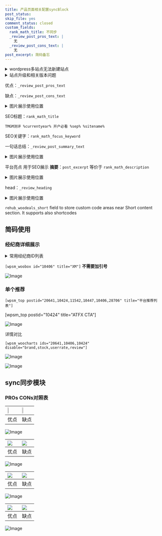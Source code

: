 ```yaml
---
title: 产品页面相关配置syncBlock
post_status: 
skip_file: yes
comment_status: closed
custom_fields:
  rank_math_title: 不同步
  _review_post_pros_text: |
    无
  _review_post_cons_text: |
    无
post_excerpt: 简码备忘
---
```

<details><summary>wordpress多站点无法新建站点</summary>

<li>和报错需要清理cookies一样的原因</li>
<li>wp-config.php里面<code>define( 'SUBDOMAIN_INSTALL', false );//子域名安装</code></li>
<li>新建子站点是用<code>define( 'SUBDOMAIN_INSTALL', true);//子域名安装</code> 完成以后，改成<code>false</code></li>
</details>

<details><summary>站点升级和相关版本问题</summary>

<p>wordpress：5.9.9
woocommerce：7.5.1
出现问题的地方：主题选项里面>><strong>Product layout >>compact style</strong></p>
<p>如何出现没有用过的字段 导致无法保存。先导出配置 然后进行修改，后面再次恢复即可。</p>
<p>出现部分字段无法显示时，需要返回默认布局后，对产品进行保存就好了。</p>
<p></p>
</details>

优点：`_review_post_pros_text`

缺点：`_review_post_cons_text`

<details><summary>图片展示使用位置</summary>

<img src="https://prod-files-secure.s3.us-west-2.amazonaws.com/39ed1227-6d7d-4570-be36-9ccd4a2c4241/f51d3d83-55d4-4bdf-9604-f37ec77ab556/Untitled.png?X-Amz-Algorithm=AWS4-HMAC-SHA256&X-Amz-Content-Sha256=UNSIGNED-PAYLOAD&X-Amz-Credential=ASIAZI2LB466V3AXCQFR%2F20250902%2Fus-west-2%2Fs3%2Faws4_request&X-Amz-Date=20250902T045520Z&X-Amz-Expires=3600&X-Amz-Security-Token=IQoJb3JpZ2luX2VjELz%2F%2F%2F%2F%2F%2F%2F%2F%2F%2FwEaCXVzLXdlc3QtMiJFMEMCIBmJqQ378wdYsqOyrpNvOmXfVvgdK0KoE3SScOI8f3vdAh8QPhfyepxBNhUZyZRZgDhZ04uS3cyQ%2B9RedaSPm2OoKv8DCCUQABoMNjM3NDIzMTgzODA1Igxnja8v3oezCCOZ%2Bpkq3APQ%2B5gr2U0Zw0S3sHO1UYgMDkt%2BmXe07RF3LiCLUTMYBkey8VpKKZT6TK2NGCEazP%2FDeSlaOJEqHBSma1rfj0v94OWDKhAJiwB8hGxLYKGuX3AR0D7j9NVFe2aK%2BAo8UV2k%2FoYbh30XS9XH3vjgR6juRl9Uh5flSHe4ZNhLO%2BGAZXGvKG7syTv0GiKH9aUuguOlKNaWKapuogh%2FZzLXGj3WvzXho%2B%2FPLjVrsv6vaIHTrcKSKhVrfSx7gmaNOSj2fjYeG9b%2FHKJqRGp%2FmqZaz6OpKXCsbaE35m4Ob9qDenBbObDqvkW3sgl8ilLBiI1Jsd5iEo7JyE%2FpKB%2BzVv%2F2il6Oby9O5FL%2BlAxi5580kqpikvR%2Fbu1OVZ1S8wMkFhhCP68bechdze%2BmTBATEKLeWCgjCVVGZiPPgzxBwGNrIad35%2FAhFW7T8to0h6ej79hgOJ3H4Cxsu0Y5fIiNj%2BGFQnkR%2Fc4AXUS3qTGfseOk3GCkzD26TjegDXhsD1FrXYhKcx7KrZ2r%2FpUY%2FWlsgKKtVm7rL8es7tPywx2VreAuOhLzNY34PnN0za%2FjiyWa4qZmC1FSBAO20q8WQc3GUEgfdsOpekoHbronSNB4%2BcZ6CkzS%2Fz4Lyme96AodwR3gnzCF39nFBjqnAbyZGv52xikaBLTXwRdrVJKcExi%2FapNP%2FjC8rgdjUZ944uJ%2Fwb8%2FTXlyxto0PfXCL9BxSgCLJJxKm7y%2FXWwbVhqO1F2PamovVVmm1wh5fQ7RNaYYAGHlo8grPIyWqg%2BxjHh0D89CjQMGPAy%2BmRNFlXYqlUqUx4DZdyRZ6KaxHW2nYDGCTAZMPVbpsfVmE%2B%2FT64ioIETn9al9xmii1TI9baOoafbyK6Ft&X-Amz-Signature=fbb73e49aa61a27c85016a5b57f755c650806b65bad8f65a5403a994ff2fd300&X-Amz-SignedHeaders=host&x-amz-checksum-mode=ENABLED&x-id=GetObject" alt="Image">
</details>

SEO标题：`rank_math_title`

`TMGM测评 %currentyear% 开户必看 %sep% %sitename%`

SEO关键字：`rank_math_focus_keyword`

一句话总结：`_review_post_summary_text`

<details><summary>图片展示使用位置</summary>

<img src="https://prod-files-secure.s3.us-west-2.amazonaws.com/39ed1227-6d7d-4570-be36-9ccd4a2c4241/4b96a922-296c-4f4e-8630-d1c870cbce01/Untitled.png?X-Amz-Algorithm=AWS4-HMAC-SHA256&X-Amz-Content-Sha256=UNSIGNED-PAYLOAD&X-Amz-Credential=ASIAZI2LB4664Z2KK2RD%2F20250902%2Fus-west-2%2Fs3%2Faws4_request&X-Amz-Date=20250902T045520Z&X-Amz-Expires=3600&X-Amz-Security-Token=IQoJb3JpZ2luX2VjELz%2F%2F%2F%2F%2F%2F%2F%2F%2F%2FwEaCXVzLXdlc3QtMiJHMEUCIHLGIwpfjF9vY%2B%2FCyOUISk6nszYXLqd4R5Hoiacug3KfAiEAmctatA2Hyxb4qosQAkGPQmFOm0x08CeCQ6iSJPizjmIq%2FwMIJRAAGgw2Mzc0MjMxODM4MDUiDDCtsQQ6pSnZQCqGlCrcA7BR%2BKyAjmEMIeiHr6oCP36%2B3VI81y%2BsgILcuuoss3kFlXt9cUr2gdfBmwhny0bFzsv08Ug%2BvRCB1Y6ZVGv0A0ymKC%2BWFHNspfktD9RwAxpin9PrwiW%2FCoQuwFaTmklmOgJRHXl69q0zA1aqqWy7SZpFZy7oIWzgrnaejleTAp5J8G1QBQqQhz5dDIpLIbqcz5y7LMAcgXS0T28SWkwubgshVBZ98Y5FYb4EpYaxYhfzxqOvmCfJMyf%2FmLKIl9wVbtiC77gjtn3HFlePMmZO%2BWK8n29D20VpdRhAXlD0CqoNQLofEBFMmqAQ3pzamxDh38kXEtA40%2Fm0JIyYabJPB%2BtMuPxXPB%2FmrYWk%2B8WF3VD0ZP9Z9KXH7rckGBpL5l59iLdHSxSgZTnSCQoSwsVTsZcJpXspgcIalE5o2bTlQUyB8zsSXnv5MZFiP%2FJnNgQ0l%2FQVk%2BMQ%2F27Ke9e9mScgVFV8JvNPdxNmi2%2BMS2X9C%2BtcwoQvHH6CvtFU9CcSRtO%2FsLfeIfJG%2BAnkMxXZyUUrR3IM1T4t8c1ME13OPqhjvRDs%2B4hXGitF7iEscT%2BWPiD2IR42r24nP%2BHySIp3%2BSHXIk4lcStNrMhFokQX%2BG%2BqXNCNDFYZvlzkaUl%2FL9ZRMJ7f2cUGOqUBEnR2n5X6Jih%2FFDnFe8p3owC2bY2UYH1Een7ey9G284rSonQa0MV6BCwg9REuTcShW%2FxNmqtazvxXWyFiQ0ue1rHA%2F3T7zq2NdSJ2GcKd0vr2ktMur2N0mYi3t01r2JKcqWtWLId5u2KbWyMuR5B%2F5MSCWJlknW3uwXN7skUNyYx5OeKNA16KK5YblVAS3A7TOTznxrHsJnFHnv7RlEfpjr9UHhzX&X-Amz-Signature=31c22951ad3b5cb4509d55a08bf63987a95c9e8db43a20a2a8ff9f219d7b0aac&X-Amz-SignedHeaders=host&x-amz-checksum-mode=ENABLED&x-id=GetObject" alt="Image">
</details>

平台亮点 用于SEO展示 **摘要**：`post_excerpt`  等价于 `rank_math_description`

<details><summary>图片展示使用位置</summary>

<img src="https://prod-files-secure.s3.us-west-2.amazonaws.com/39ed1227-6d7d-4570-be36-9ccd4a2c4241/1ee11f63-b60a-4dfe-a7a7-d58ff23b5d88/Untitled.png?X-Amz-Algorithm=AWS4-HMAC-SHA256&X-Amz-Content-Sha256=UNSIGNED-PAYLOAD&X-Amz-Credential=ASIAZI2LB466S5ZKMMQS%2F20250902%2Fus-west-2%2Fs3%2Faws4_request&X-Amz-Date=20250902T045520Z&X-Amz-Expires=3600&X-Amz-Security-Token=IQoJb3JpZ2luX2VjELz%2F%2F%2F%2F%2F%2F%2F%2F%2F%2FwEaCXVzLXdlc3QtMiJHMEUCIQDWzMqN0wXEtsXkhNB9P4E8xOwHU4vnZPv61Dn8GozgcQIgb6qin8p0RqkPXQMsqXC%2F6ytHwjYlE6ZxtGNKMwF0h5Mq%2FwMIJRAAGgw2Mzc0MjMxODM4MDUiDLIqy%2FhNOoqhmoqZ3SrcA%2BE5eJ2PgaQYoGkF8ZqD4JQXaUIcNxLfxcDes6IeFGTxtk%2F2LV8yvcySQYvJKbb2TNHcJBYJlkYxZRXauZytzjYbP9tsHKLyNj1dd767njaWUZhTlOMtUzISXNsgwkIxWLXJNcsufymSGbu94bBd%2BpUhd0zZ3tAzCPA57DTQEGvoMesRQmsUlFAGiznfB2L4M%2BpN1YS1xfJiHx2ytcKX2VBEf%2Bkdo%2Bp4a4PtLUW4ADbFkUjTm2CYqh8j23vN7PbcnC2wyletCNzpk9SV1g7AIcqy7mdPVS1meoh2JW2iU%2BsTGgo%2FOsnIquuZSdOe0XG%2BCKYyLIn%2BE0SfOaqaG7nklEyTGn%2BkLCo1awkHHDV5ZQA7bjXfV453%2FMcpSN7XpBEF4PlK5yO2NoeBhQqTctyp5%2F98JfQSYDuSE%2Bpy5IsmGqN0IQfCNKAhlQNFEIa05VHt%2BfNw1z2Mft1wS1WhRDJg%2F7liVWbRBoWVuM%2FDKwixxglzek53FlHxX23fhJyjHTLk5maLAOWCq1S5rTTPc%2F3AotuuagkbkLrqI4aU83%2FCUzdFB%2FNBBLXmROvZB4MFmfYged8%2BxF7tw%2BXNyKTVpsr8hvYWq17V83OOF4ZSiDprZo8wqoXTrrcgozYM2FdCMNbe2cUGOqUBkk%2Bu8CYBk9aoCwlrX6E48%2B5QxyjHuY4x6YnULe0%2FReK%2FsFZfv3WjlPxXmu9i9pnYsCdQVStig7qLviP3NBQTjBFluqs52cqkQ%2F1TN14FsFXxHWUiT0ZBxiFn2%2FEksuE2hvJTn28eMTroqBZQWUOmaQ%2Bc7zw5pmVaVGd6XRKB56ncNWsKb7lMwXarbmuXT2rN1uZ9pHelusmeTzR4IgrlQGhMBBks&X-Amz-Signature=2aff48a281d4f5358ac2703ab537092e0f2aabc2d418d84fd297ae5fe39709a5&X-Amz-SignedHeaders=host&x-amz-checksum-mode=ENABLED&x-id=GetObject" alt="Image">
<img src="https://prod-files-secure.s3.us-west-2.amazonaws.com/39ed1227-6d7d-4570-be36-9ccd4a2c4241/ad4118b5-78d8-4fbe-801e-3b29b5d99c01/Untitled.png?X-Amz-Algorithm=AWS4-HMAC-SHA256&X-Amz-Content-Sha256=UNSIGNED-PAYLOAD&X-Amz-Credential=ASIAZI2LB466S5ZKMMQS%2F20250902%2Fus-west-2%2Fs3%2Faws4_request&X-Amz-Date=20250902T045520Z&X-Amz-Expires=3600&X-Amz-Security-Token=IQoJb3JpZ2luX2VjELz%2F%2F%2F%2F%2F%2F%2F%2F%2F%2FwEaCXVzLXdlc3QtMiJHMEUCIQDWzMqN0wXEtsXkhNB9P4E8xOwHU4vnZPv61Dn8GozgcQIgb6qin8p0RqkPXQMsqXC%2F6ytHwjYlE6ZxtGNKMwF0h5Mq%2FwMIJRAAGgw2Mzc0MjMxODM4MDUiDLIqy%2FhNOoqhmoqZ3SrcA%2BE5eJ2PgaQYoGkF8ZqD4JQXaUIcNxLfxcDes6IeFGTxtk%2F2LV8yvcySQYvJKbb2TNHcJBYJlkYxZRXauZytzjYbP9tsHKLyNj1dd767njaWUZhTlOMtUzISXNsgwkIxWLXJNcsufymSGbu94bBd%2BpUhd0zZ3tAzCPA57DTQEGvoMesRQmsUlFAGiznfB2L4M%2BpN1YS1xfJiHx2ytcKX2VBEf%2Bkdo%2Bp4a4PtLUW4ADbFkUjTm2CYqh8j23vN7PbcnC2wyletCNzpk9SV1g7AIcqy7mdPVS1meoh2JW2iU%2BsTGgo%2FOsnIquuZSdOe0XG%2BCKYyLIn%2BE0SfOaqaG7nklEyTGn%2BkLCo1awkHHDV5ZQA7bjXfV453%2FMcpSN7XpBEF4PlK5yO2NoeBhQqTctyp5%2F98JfQSYDuSE%2Bpy5IsmGqN0IQfCNKAhlQNFEIa05VHt%2BfNw1z2Mft1wS1WhRDJg%2F7liVWbRBoWVuM%2FDKwixxglzek53FlHxX23fhJyjHTLk5maLAOWCq1S5rTTPc%2F3AotuuagkbkLrqI4aU83%2FCUzdFB%2FNBBLXmROvZB4MFmfYged8%2BxF7tw%2BXNyKTVpsr8hvYWq17V83OOF4ZSiDprZo8wqoXTrrcgozYM2FdCMNbe2cUGOqUBkk%2Bu8CYBk9aoCwlrX6E48%2B5QxyjHuY4x6YnULe0%2FReK%2FsFZfv3WjlPxXmu9i9pnYsCdQVStig7qLviP3NBQTjBFluqs52cqkQ%2F1TN14FsFXxHWUiT0ZBxiFn2%2FEksuE2hvJTn28eMTroqBZQWUOmaQ%2Bc7zw5pmVaVGd6XRKB56ncNWsKb7lMwXarbmuXT2rN1uZ9pHelusmeTzR4IgrlQGhMBBks&X-Amz-Signature=c401cad66415d35fca220b1d3b2185cec7b01231e2b341a5f6cedd4478e38204&X-Amz-SignedHeaders=host&x-amz-checksum-mode=ENABLED&x-id=GetObject" alt="Image">
<img src="https://prod-files-secure.s3.us-west-2.amazonaws.com/39ed1227-6d7d-4570-be36-9ccd4a2c4241/a38cf7c9-a79c-4b64-9e94-13589fe0758b/Untitled.png?X-Amz-Algorithm=AWS4-HMAC-SHA256&X-Amz-Content-Sha256=UNSIGNED-PAYLOAD&X-Amz-Credential=ASIAZI2LB466S5ZKMMQS%2F20250902%2Fus-west-2%2Fs3%2Faws4_request&X-Amz-Date=20250902T045520Z&X-Amz-Expires=3600&X-Amz-Security-Token=IQoJb3JpZ2luX2VjELz%2F%2F%2F%2F%2F%2F%2F%2F%2F%2FwEaCXVzLXdlc3QtMiJHMEUCIQDWzMqN0wXEtsXkhNB9P4E8xOwHU4vnZPv61Dn8GozgcQIgb6qin8p0RqkPXQMsqXC%2F6ytHwjYlE6ZxtGNKMwF0h5Mq%2FwMIJRAAGgw2Mzc0MjMxODM4MDUiDLIqy%2FhNOoqhmoqZ3SrcA%2BE5eJ2PgaQYoGkF8ZqD4JQXaUIcNxLfxcDes6IeFGTxtk%2F2LV8yvcySQYvJKbb2TNHcJBYJlkYxZRXauZytzjYbP9tsHKLyNj1dd767njaWUZhTlOMtUzISXNsgwkIxWLXJNcsufymSGbu94bBd%2BpUhd0zZ3tAzCPA57DTQEGvoMesRQmsUlFAGiznfB2L4M%2BpN1YS1xfJiHx2ytcKX2VBEf%2Bkdo%2Bp4a4PtLUW4ADbFkUjTm2CYqh8j23vN7PbcnC2wyletCNzpk9SV1g7AIcqy7mdPVS1meoh2JW2iU%2BsTGgo%2FOsnIquuZSdOe0XG%2BCKYyLIn%2BE0SfOaqaG7nklEyTGn%2BkLCo1awkHHDV5ZQA7bjXfV453%2FMcpSN7XpBEF4PlK5yO2NoeBhQqTctyp5%2F98JfQSYDuSE%2Bpy5IsmGqN0IQfCNKAhlQNFEIa05VHt%2BfNw1z2Mft1wS1WhRDJg%2F7liVWbRBoWVuM%2FDKwixxglzek53FlHxX23fhJyjHTLk5maLAOWCq1S5rTTPc%2F3AotuuagkbkLrqI4aU83%2FCUzdFB%2FNBBLXmROvZB4MFmfYged8%2BxF7tw%2BXNyKTVpsr8hvYWq17V83OOF4ZSiDprZo8wqoXTrrcgozYM2FdCMNbe2cUGOqUBkk%2Bu8CYBk9aoCwlrX6E48%2B5QxyjHuY4x6YnULe0%2FReK%2FsFZfv3WjlPxXmu9i9pnYsCdQVStig7qLviP3NBQTjBFluqs52cqkQ%2F1TN14FsFXxHWUiT0ZBxiFn2%2FEksuE2hvJTn28eMTroqBZQWUOmaQ%2Bc7zw5pmVaVGd6XRKB56ncNWsKb7lMwXarbmuXT2rN1uZ9pHelusmeTzR4IgrlQGhMBBks&X-Amz-Signature=e81c5985e294cbdc13f15ee57c0319b3eed6819790dff1d6aa26a4db405abf01&X-Amz-SignedHeaders=host&x-amz-checksum-mode=ENABLED&x-id=GetObject" alt="Image">
<img src="https://prod-files-secure.s3.us-west-2.amazonaws.com/39ed1227-6d7d-4570-be36-9ccd4a2c4241/7da6fc1e-d2ac-42ae-8c75-cb5749aa18f6/Untitled.png?X-Amz-Algorithm=AWS4-HMAC-SHA256&X-Amz-Content-Sha256=UNSIGNED-PAYLOAD&X-Amz-Credential=ASIAZI2LB466S5ZKMMQS%2F20250902%2Fus-west-2%2Fs3%2Faws4_request&X-Amz-Date=20250902T045520Z&X-Amz-Expires=3600&X-Amz-Security-Token=IQoJb3JpZ2luX2VjELz%2F%2F%2F%2F%2F%2F%2F%2F%2F%2FwEaCXVzLXdlc3QtMiJHMEUCIQDWzMqN0wXEtsXkhNB9P4E8xOwHU4vnZPv61Dn8GozgcQIgb6qin8p0RqkPXQMsqXC%2F6ytHwjYlE6ZxtGNKMwF0h5Mq%2FwMIJRAAGgw2Mzc0MjMxODM4MDUiDLIqy%2FhNOoqhmoqZ3SrcA%2BE5eJ2PgaQYoGkF8ZqD4JQXaUIcNxLfxcDes6IeFGTxtk%2F2LV8yvcySQYvJKbb2TNHcJBYJlkYxZRXauZytzjYbP9tsHKLyNj1dd767njaWUZhTlOMtUzISXNsgwkIxWLXJNcsufymSGbu94bBd%2BpUhd0zZ3tAzCPA57DTQEGvoMesRQmsUlFAGiznfB2L4M%2BpN1YS1xfJiHx2ytcKX2VBEf%2Bkdo%2Bp4a4PtLUW4ADbFkUjTm2CYqh8j23vN7PbcnC2wyletCNzpk9SV1g7AIcqy7mdPVS1meoh2JW2iU%2BsTGgo%2FOsnIquuZSdOe0XG%2BCKYyLIn%2BE0SfOaqaG7nklEyTGn%2BkLCo1awkHHDV5ZQA7bjXfV453%2FMcpSN7XpBEF4PlK5yO2NoeBhQqTctyp5%2F98JfQSYDuSE%2Bpy5IsmGqN0IQfCNKAhlQNFEIa05VHt%2BfNw1z2Mft1wS1WhRDJg%2F7liVWbRBoWVuM%2FDKwixxglzek53FlHxX23fhJyjHTLk5maLAOWCq1S5rTTPc%2F3AotuuagkbkLrqI4aU83%2FCUzdFB%2FNBBLXmROvZB4MFmfYged8%2BxF7tw%2BXNyKTVpsr8hvYWq17V83OOF4ZSiDprZo8wqoXTrrcgozYM2FdCMNbe2cUGOqUBkk%2Bu8CYBk9aoCwlrX6E48%2B5QxyjHuY4x6YnULe0%2FReK%2FsFZfv3WjlPxXmu9i9pnYsCdQVStig7qLviP3NBQTjBFluqs52cqkQ%2F1TN14FsFXxHWUiT0ZBxiFn2%2FEksuE2hvJTn28eMTroqBZQWUOmaQ%2Bc7zw5pmVaVGd6XRKB56ncNWsKb7lMwXarbmuXT2rN1uZ9pHelusmeTzR4IgrlQGhMBBks&X-Amz-Signature=02fc619e7b88281ab094204e1d69bb7328a5bfef1a961a962dadb44bdcbbf418&X-Amz-SignedHeaders=host&x-amz-checksum-mode=ENABLED&x-id=GetObject" alt="Image">
<img src="https://prod-files-secure.s3.us-west-2.amazonaws.com/39ed1227-6d7d-4570-be36-9ccd4a2c4241/7e97f40a-eaee-47f5-b2f9-475f96808fa7/Untitled.png?X-Amz-Algorithm=AWS4-HMAC-SHA256&X-Amz-Content-Sha256=UNSIGNED-PAYLOAD&X-Amz-Credential=ASIAZI2LB466S5ZKMMQS%2F20250902%2Fus-west-2%2Fs3%2Faws4_request&X-Amz-Date=20250902T045520Z&X-Amz-Expires=3600&X-Amz-Security-Token=IQoJb3JpZ2luX2VjELz%2F%2F%2F%2F%2F%2F%2F%2F%2F%2FwEaCXVzLXdlc3QtMiJHMEUCIQDWzMqN0wXEtsXkhNB9P4E8xOwHU4vnZPv61Dn8GozgcQIgb6qin8p0RqkPXQMsqXC%2F6ytHwjYlE6ZxtGNKMwF0h5Mq%2FwMIJRAAGgw2Mzc0MjMxODM4MDUiDLIqy%2FhNOoqhmoqZ3SrcA%2BE5eJ2PgaQYoGkF8ZqD4JQXaUIcNxLfxcDes6IeFGTxtk%2F2LV8yvcySQYvJKbb2TNHcJBYJlkYxZRXauZytzjYbP9tsHKLyNj1dd767njaWUZhTlOMtUzISXNsgwkIxWLXJNcsufymSGbu94bBd%2BpUhd0zZ3tAzCPA57DTQEGvoMesRQmsUlFAGiznfB2L4M%2BpN1YS1xfJiHx2ytcKX2VBEf%2Bkdo%2Bp4a4PtLUW4ADbFkUjTm2CYqh8j23vN7PbcnC2wyletCNzpk9SV1g7AIcqy7mdPVS1meoh2JW2iU%2BsTGgo%2FOsnIquuZSdOe0XG%2BCKYyLIn%2BE0SfOaqaG7nklEyTGn%2BkLCo1awkHHDV5ZQA7bjXfV453%2FMcpSN7XpBEF4PlK5yO2NoeBhQqTctyp5%2F98JfQSYDuSE%2Bpy5IsmGqN0IQfCNKAhlQNFEIa05VHt%2BfNw1z2Mft1wS1WhRDJg%2F7liVWbRBoWVuM%2FDKwixxglzek53FlHxX23fhJyjHTLk5maLAOWCq1S5rTTPc%2F3AotuuagkbkLrqI4aU83%2FCUzdFB%2FNBBLXmROvZB4MFmfYged8%2BxF7tw%2BXNyKTVpsr8hvYWq17V83OOF4ZSiDprZo8wqoXTrrcgozYM2FdCMNbe2cUGOqUBkk%2Bu8CYBk9aoCwlrX6E48%2B5QxyjHuY4x6YnULe0%2FReK%2FsFZfv3WjlPxXmu9i9pnYsCdQVStig7qLviP3NBQTjBFluqs52cqkQ%2F1TN14FsFXxHWUiT0ZBxiFn2%2FEksuE2hvJTn28eMTroqBZQWUOmaQ%2Bc7zw5pmVaVGd6XRKB56ncNWsKb7lMwXarbmuXT2rN1uZ9pHelusmeTzR4IgrlQGhMBBks&X-Amz-Signature=34d7d6ec0a1640269a90376474261bd89a34d62ef225a919aeba9825d27a179c&X-Amz-SignedHeaders=host&x-amz-checksum-mode=ENABLED&x-id=GetObject" alt="Image">
</details>

head：`_review_heading`

<details><summary>图片展示使用位置</summary>

<img src="https://prod-files-secure.s3.us-west-2.amazonaws.com/39ed1227-6d7d-4570-be36-9ccd4a2c4241/3a4650ad-9887-415c-889a-edd51fa54f27/Untitled.png?X-Amz-Algorithm=AWS4-HMAC-SHA256&X-Amz-Content-Sha256=UNSIGNED-PAYLOAD&X-Amz-Credential=ASIAZI2LB466RRYXGKWK%2F20250902%2Fus-west-2%2Fs3%2Faws4_request&X-Amz-Date=20250902T045521Z&X-Amz-Expires=3600&X-Amz-Security-Token=IQoJb3JpZ2luX2VjELz%2F%2F%2F%2F%2F%2F%2F%2F%2F%2FwEaCXVzLXdlc3QtMiJIMEYCIQDPeFf7%2FYm%2Bx6myq2R2h7JLu1V5C3nAMx7VDGRiKDDHEAIhANXmFMe9vZxewXn3VNcrTsfvG12z0w4tPWttl408vanRKv8DCCUQABoMNjM3NDIzMTgzODA1IgzkVkpyh4Bcwsxn3ysq3AOesAkzDwykVO%2FqDBNGFaQkcLUzUtENg1a1Oj0QbIKR4foBP190zRMFALwg49BC%2B0ZJnodVB0wssi4wvcZKRJoB9cTa0iOqbTKHgynFlnDJXH6sClnO2OC2530tYrPUdQVdiaiZ5YTgIjToH8pJ4%2FSyAdnWEGEcQfp0C2MagPhyBQSIfTq9Bv4DqBV6UlhMyXgsXtORrAENMyf86vWk%2FC6BWNlY%2Bq1brqFmVStGW0Mjs112%2BsEzpFAP87R2TLt6ej2jQYshn9tpUAPjMEZ0NUpBlchZmgKhMb8giJIVtdo0U2y9RIdlidT8Ay838NqjngZI%2BpNWjXcRuDrip6qt7GuPNSzXL6%2FOnolJr9D8YzkneUcg6gO%2B3W7%2BuON0wpyj6EkIJ2lrW8FUAqpdOx9WDYrgo1%2BEvQ60yp6ZqFbH7DdXH7DMuQcpzDy3ugCT3aNRZOcjLfhTeOHeUo%2FpFj8vQwYiuk8RkDmnmB8GAE03j6dl7YQN%2BzLRvJUeLSfdhY2qDuizn6343xRDyzs4HCCf%2Fyhk33oMJIcKlAuPP8Eoc1%2FCHg7Vr%2BpyMORoMMekosXk2y2B0uMiZrjIEsK5SPUV41ioH3bOfr0FNPOFy0KQlS5gng90b7aJ%2BV4deH8BkDCo39nFBjqkAXvYu9Z5A%2BSSv3sNyVvqw2ypmMz%2FTzxSqnk5YFK87jIimQJkJfoXZpjF6j5V8w0q96iDPbzin4X1r583xsDkhiQuF3rYO2oEAhD2EsTF8GIj1RQtZyYti0PHqGqCba4YbMKcfSVdaZNoKx%2F4NwYX8VZsCbJOQLaLNNUp%2FRLbe3cDsq8ng4lLVtURnLkZSyZTD%2BVwpFN8hL0biD2Ibhqyy7ecaHeW&X-Amz-Signature=ebc53e054299eddfb7acd6686757affeaceb6de91f82bfd2fe4b9d1d91ced464&X-Amz-SignedHeaders=host&x-amz-checksum-mode=ENABLED&x-id=GetObject" alt="Image">
</details>

`rehub_woodeals_short`	field to store custom code areas near Short content section. It supports also shortcodes



## 简码使用

### 经纪商详细展示

<details><summary>常用经纪商ID列表</summary>

<pre><code class="php">嘉盛 ===> 20641  [wpsm_woobox id="20641" title="嘉盛"]
易信easymarkets ===> 11542  [wpsm_woobox id="11542" title="易信easymarkets"]
ATFX外汇 ===> 10424  [wpsm_woobox id="10424" title="ATFX"]
XM ===> 10406  [wpsm_woobox id="10406" title="XM"]
TMGM ===> 29622  [wpsm_woobox id="29622" title="TMGM"]
HYCM ===> 10447  [wpsm_woobox id="10447" title="HYCM"]
fpmarkets澳福外汇 ===> 20639  [wpsm_woobox id="20639" title="fpmarkets澳福外汇"]</code></pre>
</details>

`[wpsm_woobox id="10406" title="XM"]` **不需要加引号**

![Image](https://prod-files-secure.s3.us-west-2.amazonaws.com/39ed1227-6d7d-4570-be36-9ccd4a2c4241/4f898f9d-0fa7-4e43-acd3-ac6bc7be575a/Untitled.png?X-Amz-Algorithm=AWS4-HMAC-SHA256&X-Amz-Content-Sha256=UNSIGNED-PAYLOAD&X-Amz-Credential=ASIAZI2LB4665E7QAN7B%2F20250902%2Fus-west-2%2Fs3%2Faws4_request&X-Amz-Date=20250902T045519Z&X-Amz-Expires=3600&X-Amz-Security-Token=IQoJb3JpZ2luX2VjELz%2F%2F%2F%2F%2F%2F%2F%2F%2F%2FwEaCXVzLXdlc3QtMiJGMEQCIF2WXEJQESwk8YOtBTQp5voiyE8PXOzEOY%2FpScdyX9c3AiAifijBkc6SjgE6gZD8Ev1CBrGgO0%2BPsB0zFy4S4Waq5Cr%2FAwglEAAaDDYzNzQyMzE4MzgwNSIMnNavpx00yd4zaU2EKtwDT2cpAJPEcAl%2BULmWyxq6T1l0StyF53p66AvcMMmUkKZTqonSYQ3oUqxOsODAcmzaH%2FMStfR2yrF0OTlHIPJNKvDoHhPMW6YNsUk%2Fq5oNEM4JQ5lFt4hYh7Gk8glnnJI9zZEIiOXQQhDEVyG2eCWcY3hY7lOr%2BNkvIRyx6WJdEqjawcTLEY83sWLVCGNIkmdoXVJMxiyyC0uLV2IjmFkpCJfKekqk3j0DcEfiQqj36vZ%2FqcYyxj4Ky46qUvrhf0bJdMjdl2C%2BrtNs%2FPUsECZ7ZSG9gQUI8kzl8lSmul1AKM6%2FtI%2BiTtPnzJhYo80aSDE0vxDnmgFH2%2FejrgApXBiKbl566IC72ehzNKNFGRAGP78IUA8srI88e3ojp9gyPaTzX9is%2B5vgLGRSuVZ%2FT5UnNNoyBl2U%2FVd1TthTdEcbeU2IuDod9MbQX6uE6XWhscYvYdRVhdM5pcZQsugk6%2FHWlUPNP42NEK2BCF0M2tXLPOT%2B0gqNpsxVaT8N0gDUtsOzvfvNxYeu%2FYdUPUK4psC7SkpwZDzSBohkpuxMxFNkrKFySfGJA%2Fc%2BE1YKggX0PsTD9TaR85pLFcpnYtvM0eJbvVovXyGCoztmc71NPS23PD%2BGaHZPw0lX6qbWcI0wjt%2FZxQY6pgHylaVDVd8tBT4zW3ujv2P6Phsphg%2FGetDuGOozcvTCNcRuuXNsrVVt%2BzeCHxrjaWqiMDOL74f7CTsYGZZBpsA2%2FBMvgl9JQy1FzIXd1qcTXPialFZ92f9fkGHlBZSlbt%2FWmPrjOcBE5RDJ7Ly335DwtsClm8b0h7TNPrZU8RJhbCI6bTHUAX%2Fu57UTjNkj16Owt0Yu2rr4E8U68rXcyIjNYYmii8Xq&X-Amz-Signature=a5c1ec6c70e1d425484dc50aa627055f08d655b50fd0b690efae21512777c458&X-Amz-SignedHeaders=host&x-amz-checksum-mode=ENABLED&x-id=GetObject)

### 单个推荐
`[wpsm_top postid="20641,10424,11542,10447,10406,28706" title="平台推荐列表"]`

[wpsm_top postid="10424" title="ATFX CTA"]

![Image](https://prod-files-secure.s3.us-west-2.amazonaws.com/39ed1227-6d7d-4570-be36-9ccd4a2c4241/5ac620dc-51a8-48b6-b55d-91f47299193c/Untitled.png?X-Amz-Algorithm=AWS4-HMAC-SHA256&X-Amz-Content-Sha256=UNSIGNED-PAYLOAD&X-Amz-Credential=ASIAZI2LB4665E7QAN7B%2F20250902%2Fus-west-2%2Fs3%2Faws4_request&X-Amz-Date=20250902T045519Z&X-Amz-Expires=3600&X-Amz-Security-Token=IQoJb3JpZ2luX2VjELz%2F%2F%2F%2F%2F%2F%2F%2F%2F%2FwEaCXVzLXdlc3QtMiJGMEQCIF2WXEJQESwk8YOtBTQp5voiyE8PXOzEOY%2FpScdyX9c3AiAifijBkc6SjgE6gZD8Ev1CBrGgO0%2BPsB0zFy4S4Waq5Cr%2FAwglEAAaDDYzNzQyMzE4MzgwNSIMnNavpx00yd4zaU2EKtwDT2cpAJPEcAl%2BULmWyxq6T1l0StyF53p66AvcMMmUkKZTqonSYQ3oUqxOsODAcmzaH%2FMStfR2yrF0OTlHIPJNKvDoHhPMW6YNsUk%2Fq5oNEM4JQ5lFt4hYh7Gk8glnnJI9zZEIiOXQQhDEVyG2eCWcY3hY7lOr%2BNkvIRyx6WJdEqjawcTLEY83sWLVCGNIkmdoXVJMxiyyC0uLV2IjmFkpCJfKekqk3j0DcEfiQqj36vZ%2FqcYyxj4Ky46qUvrhf0bJdMjdl2C%2BrtNs%2FPUsECZ7ZSG9gQUI8kzl8lSmul1AKM6%2FtI%2BiTtPnzJhYo80aSDE0vxDnmgFH2%2FejrgApXBiKbl566IC72ehzNKNFGRAGP78IUA8srI88e3ojp9gyPaTzX9is%2B5vgLGRSuVZ%2FT5UnNNoyBl2U%2FVd1TthTdEcbeU2IuDod9MbQX6uE6XWhscYvYdRVhdM5pcZQsugk6%2FHWlUPNP42NEK2BCF0M2tXLPOT%2B0gqNpsxVaT8N0gDUtsOzvfvNxYeu%2FYdUPUK4psC7SkpwZDzSBohkpuxMxFNkrKFySfGJA%2Fc%2BE1YKggX0PsTD9TaR85pLFcpnYtvM0eJbvVovXyGCoztmc71NPS23PD%2BGaHZPw0lX6qbWcI0wjt%2FZxQY6pgHylaVDVd8tBT4zW3ujv2P6Phsphg%2FGetDuGOozcvTCNcRuuXNsrVVt%2BzeCHxrjaWqiMDOL74f7CTsYGZZBpsA2%2FBMvgl9JQy1FzIXd1qcTXPialFZ92f9fkGHlBZSlbt%2FWmPrjOcBE5RDJ7Ly335DwtsClm8b0h7TNPrZU8RJhbCI6bTHUAX%2Fu57UTjNkj16Owt0Yu2rr4E8U68rXcyIjNYYmii8Xq&X-Amz-Signature=7af173566170e085b905dee6df5b7e2c9ff4b5a5d543151c193a1d4a70488d66&X-Amz-SignedHeaders=host&x-amz-checksum-mode=ENABLED&x-id=GetObject)

详情对比

`[wpsm_woocharts ids="20641,10406,10424" disable="brand,stock,userrate,review"]`

![Image](https://prod-files-secure.s3.us-west-2.amazonaws.com/39ed1227-6d7d-4570-be36-9ccd4a2c4241/bf3ba45f-b9f3-4295-8aef-b4a495fd25f4/Untitled.png?X-Amz-Algorithm=AWS4-HMAC-SHA256&X-Amz-Content-Sha256=UNSIGNED-PAYLOAD&X-Amz-Credential=ASIAZI2LB4665E7QAN7B%2F20250902%2Fus-west-2%2Fs3%2Faws4_request&X-Amz-Date=20250902T045519Z&X-Amz-Expires=3600&X-Amz-Security-Token=IQoJb3JpZ2luX2VjELz%2F%2F%2F%2F%2F%2F%2F%2F%2F%2FwEaCXVzLXdlc3QtMiJGMEQCIF2WXEJQESwk8YOtBTQp5voiyE8PXOzEOY%2FpScdyX9c3AiAifijBkc6SjgE6gZD8Ev1CBrGgO0%2BPsB0zFy4S4Waq5Cr%2FAwglEAAaDDYzNzQyMzE4MzgwNSIMnNavpx00yd4zaU2EKtwDT2cpAJPEcAl%2BULmWyxq6T1l0StyF53p66AvcMMmUkKZTqonSYQ3oUqxOsODAcmzaH%2FMStfR2yrF0OTlHIPJNKvDoHhPMW6YNsUk%2Fq5oNEM4JQ5lFt4hYh7Gk8glnnJI9zZEIiOXQQhDEVyG2eCWcY3hY7lOr%2BNkvIRyx6WJdEqjawcTLEY83sWLVCGNIkmdoXVJMxiyyC0uLV2IjmFkpCJfKekqk3j0DcEfiQqj36vZ%2FqcYyxj4Ky46qUvrhf0bJdMjdl2C%2BrtNs%2FPUsECZ7ZSG9gQUI8kzl8lSmul1AKM6%2FtI%2BiTtPnzJhYo80aSDE0vxDnmgFH2%2FejrgApXBiKbl566IC72ehzNKNFGRAGP78IUA8srI88e3ojp9gyPaTzX9is%2B5vgLGRSuVZ%2FT5UnNNoyBl2U%2FVd1TthTdEcbeU2IuDod9MbQX6uE6XWhscYvYdRVhdM5pcZQsugk6%2FHWlUPNP42NEK2BCF0M2tXLPOT%2B0gqNpsxVaT8N0gDUtsOzvfvNxYeu%2FYdUPUK4psC7SkpwZDzSBohkpuxMxFNkrKFySfGJA%2Fc%2BE1YKggX0PsTD9TaR85pLFcpnYtvM0eJbvVovXyGCoztmc71NPS23PD%2BGaHZPw0lX6qbWcI0wjt%2FZxQY6pgHylaVDVd8tBT4zW3ujv2P6Phsphg%2FGetDuGOozcvTCNcRuuXNsrVVt%2BzeCHxrjaWqiMDOL74f7CTsYGZZBpsA2%2FBMvgl9JQy1FzIXd1qcTXPialFZ92f9fkGHlBZSlbt%2FWmPrjOcBE5RDJ7Ly335DwtsClm8b0h7TNPrZU8RJhbCI6bTHUAX%2Fu57UTjNkj16Owt0Yu2rr4E8U68rXcyIjNYYmii8Xq&X-Amz-Signature=27f768f379a73df5d50bb53eacd90088fdbebca6eb792a3b79f2a2c5c3d90519&X-Amz-SignedHeaders=host&x-amz-checksum-mode=ENABLED&x-id=GetObject)

![Image](https://prod-files-secure.s3.us-west-2.amazonaws.com/39ed1227-6d7d-4570-be36-9ccd4a2c4241/30bc56ef-f383-4b48-9768-2ebc9e436ec0/Untitled.png?X-Amz-Algorithm=AWS4-HMAC-SHA256&X-Amz-Content-Sha256=UNSIGNED-PAYLOAD&X-Amz-Credential=ASIAZI2LB4665E7QAN7B%2F20250902%2Fus-west-2%2Fs3%2Faws4_request&X-Amz-Date=20250902T045519Z&X-Amz-Expires=3600&X-Amz-Security-Token=IQoJb3JpZ2luX2VjELz%2F%2F%2F%2F%2F%2F%2F%2F%2F%2FwEaCXVzLXdlc3QtMiJGMEQCIF2WXEJQESwk8YOtBTQp5voiyE8PXOzEOY%2FpScdyX9c3AiAifijBkc6SjgE6gZD8Ev1CBrGgO0%2BPsB0zFy4S4Waq5Cr%2FAwglEAAaDDYzNzQyMzE4MzgwNSIMnNavpx00yd4zaU2EKtwDT2cpAJPEcAl%2BULmWyxq6T1l0StyF53p66AvcMMmUkKZTqonSYQ3oUqxOsODAcmzaH%2FMStfR2yrF0OTlHIPJNKvDoHhPMW6YNsUk%2Fq5oNEM4JQ5lFt4hYh7Gk8glnnJI9zZEIiOXQQhDEVyG2eCWcY3hY7lOr%2BNkvIRyx6WJdEqjawcTLEY83sWLVCGNIkmdoXVJMxiyyC0uLV2IjmFkpCJfKekqk3j0DcEfiQqj36vZ%2FqcYyxj4Ky46qUvrhf0bJdMjdl2C%2BrtNs%2FPUsECZ7ZSG9gQUI8kzl8lSmul1AKM6%2FtI%2BiTtPnzJhYo80aSDE0vxDnmgFH2%2FejrgApXBiKbl566IC72ehzNKNFGRAGP78IUA8srI88e3ojp9gyPaTzX9is%2B5vgLGRSuVZ%2FT5UnNNoyBl2U%2FVd1TthTdEcbeU2IuDod9MbQX6uE6XWhscYvYdRVhdM5pcZQsugk6%2FHWlUPNP42NEK2BCF0M2tXLPOT%2B0gqNpsxVaT8N0gDUtsOzvfvNxYeu%2FYdUPUK4psC7SkpwZDzSBohkpuxMxFNkrKFySfGJA%2Fc%2BE1YKggX0PsTD9TaR85pLFcpnYtvM0eJbvVovXyGCoztmc71NPS23PD%2BGaHZPw0lX6qbWcI0wjt%2FZxQY6pgHylaVDVd8tBT4zW3ujv2P6Phsphg%2FGetDuGOozcvTCNcRuuXNsrVVt%2BzeCHxrjaWqiMDOL74f7CTsYGZZBpsA2%2FBMvgl9JQy1FzIXd1qcTXPialFZ92f9fkGHlBZSlbt%2FWmPrjOcBE5RDJ7Ly335DwtsClm8b0h7TNPrZU8RJhbCI6bTHUAX%2Fu57UTjNkj16Owt0Yu2rr4E8U68rXcyIjNYYmii8Xq&X-Amz-Signature=ea8e6cac92f33bc10b25c159ec3e1fcc9357be2247d4173e19a333c8683b425b&X-Amz-SignedHeaders=host&x-amz-checksum-mode=ENABLED&x-id=GetObject)

## sync同步模块

### PROs CONs对照表

| <img src="https://cdn.ifttt.fun/gh/jarlin8/OSS@main/icons/customize/pros.svg" height="auto" width="37.3%"> | <img src="https://cdn.ifttt.fun/gh/jarlin8/OSS@main/icons/customize/cons.svg" height="auto" width="28.8%"> |
| :--- | :--- |
| 优点 | 缺点 |

![Image](https://prod-files-secure.s3.us-west-2.amazonaws.com/39ed1227-6d7d-4570-be36-9ccd4a2c4241/8742b755-dfb5-4004-9a5f-d6e561664bd8/Untitled.png?X-Amz-Algorithm=AWS4-HMAC-SHA256&X-Amz-Content-Sha256=UNSIGNED-PAYLOAD&X-Amz-Credential=ASIAZI2LB4665E7QAN7B%2F20250902%2Fus-west-2%2Fs3%2Faws4_request&X-Amz-Date=20250902T045519Z&X-Amz-Expires=3600&X-Amz-Security-Token=IQoJb3JpZ2luX2VjELz%2F%2F%2F%2F%2F%2F%2F%2F%2F%2FwEaCXVzLXdlc3QtMiJGMEQCIF2WXEJQESwk8YOtBTQp5voiyE8PXOzEOY%2FpScdyX9c3AiAifijBkc6SjgE6gZD8Ev1CBrGgO0%2BPsB0zFy4S4Waq5Cr%2FAwglEAAaDDYzNzQyMzE4MzgwNSIMnNavpx00yd4zaU2EKtwDT2cpAJPEcAl%2BULmWyxq6T1l0StyF53p66AvcMMmUkKZTqonSYQ3oUqxOsODAcmzaH%2FMStfR2yrF0OTlHIPJNKvDoHhPMW6YNsUk%2Fq5oNEM4JQ5lFt4hYh7Gk8glnnJI9zZEIiOXQQhDEVyG2eCWcY3hY7lOr%2BNkvIRyx6WJdEqjawcTLEY83sWLVCGNIkmdoXVJMxiyyC0uLV2IjmFkpCJfKekqk3j0DcEfiQqj36vZ%2FqcYyxj4Ky46qUvrhf0bJdMjdl2C%2BrtNs%2FPUsECZ7ZSG9gQUI8kzl8lSmul1AKM6%2FtI%2BiTtPnzJhYo80aSDE0vxDnmgFH2%2FejrgApXBiKbl566IC72ehzNKNFGRAGP78IUA8srI88e3ojp9gyPaTzX9is%2B5vgLGRSuVZ%2FT5UnNNoyBl2U%2FVd1TthTdEcbeU2IuDod9MbQX6uE6XWhscYvYdRVhdM5pcZQsugk6%2FHWlUPNP42NEK2BCF0M2tXLPOT%2B0gqNpsxVaT8N0gDUtsOzvfvNxYeu%2FYdUPUK4psC7SkpwZDzSBohkpuxMxFNkrKFySfGJA%2Fc%2BE1YKggX0PsTD9TaR85pLFcpnYtvM0eJbvVovXyGCoztmc71NPS23PD%2BGaHZPw0lX6qbWcI0wjt%2FZxQY6pgHylaVDVd8tBT4zW3ujv2P6Phsphg%2FGetDuGOozcvTCNcRuuXNsrVVt%2BzeCHxrjaWqiMDOL74f7CTsYGZZBpsA2%2FBMvgl9JQy1FzIXd1qcTXPialFZ92f9fkGHlBZSlbt%2FWmPrjOcBE5RDJ7Ly335DwtsClm8b0h7TNPrZU8RJhbCI6bTHUAX%2Fu57UTjNkj16Owt0Yu2rr4E8U68rXcyIjNYYmii8Xq&X-Amz-Signature=c0aeb4c1b5a6eaf244aa1572b109ae32c3bc800c3f20034f7d6be59bbd009dce&X-Amz-SignedHeaders=host&x-amz-checksum-mode=ENABLED&x-id=GetObject)

| <img src="https://cdn.ifttt.fun/gh/jarlin8/OSS@main/icons/customize/pros1.svg" height="auto"> | <img src="https://cdn.ifttt.fun/gh/jarlin8/OSS@main/icons/customize/cons1.svg" height="auto"> |
| :--- | :--- |
| 优点 | 缺点 |

![Image](https://prod-files-secure.s3.us-west-2.amazonaws.com/39ed1227-6d7d-4570-be36-9ccd4a2c4241/806358f8-c9c4-4e17-bb35-c6c76a5397a5/Untitled.png?X-Amz-Algorithm=AWS4-HMAC-SHA256&X-Amz-Content-Sha256=UNSIGNED-PAYLOAD&X-Amz-Credential=ASIAZI2LB4665E7QAN7B%2F20250902%2Fus-west-2%2Fs3%2Faws4_request&X-Amz-Date=20250902T045519Z&X-Amz-Expires=3600&X-Amz-Security-Token=IQoJb3JpZ2luX2VjELz%2F%2F%2F%2F%2F%2F%2F%2F%2F%2FwEaCXVzLXdlc3QtMiJGMEQCIF2WXEJQESwk8YOtBTQp5voiyE8PXOzEOY%2FpScdyX9c3AiAifijBkc6SjgE6gZD8Ev1CBrGgO0%2BPsB0zFy4S4Waq5Cr%2FAwglEAAaDDYzNzQyMzE4MzgwNSIMnNavpx00yd4zaU2EKtwDT2cpAJPEcAl%2BULmWyxq6T1l0StyF53p66AvcMMmUkKZTqonSYQ3oUqxOsODAcmzaH%2FMStfR2yrF0OTlHIPJNKvDoHhPMW6YNsUk%2Fq5oNEM4JQ5lFt4hYh7Gk8glnnJI9zZEIiOXQQhDEVyG2eCWcY3hY7lOr%2BNkvIRyx6WJdEqjawcTLEY83sWLVCGNIkmdoXVJMxiyyC0uLV2IjmFkpCJfKekqk3j0DcEfiQqj36vZ%2FqcYyxj4Ky46qUvrhf0bJdMjdl2C%2BrtNs%2FPUsECZ7ZSG9gQUI8kzl8lSmul1AKM6%2FtI%2BiTtPnzJhYo80aSDE0vxDnmgFH2%2FejrgApXBiKbl566IC72ehzNKNFGRAGP78IUA8srI88e3ojp9gyPaTzX9is%2B5vgLGRSuVZ%2FT5UnNNoyBl2U%2FVd1TthTdEcbeU2IuDod9MbQX6uE6XWhscYvYdRVhdM5pcZQsugk6%2FHWlUPNP42NEK2BCF0M2tXLPOT%2B0gqNpsxVaT8N0gDUtsOzvfvNxYeu%2FYdUPUK4psC7SkpwZDzSBohkpuxMxFNkrKFySfGJA%2Fc%2BE1YKggX0PsTD9TaR85pLFcpnYtvM0eJbvVovXyGCoztmc71NPS23PD%2BGaHZPw0lX6qbWcI0wjt%2FZxQY6pgHylaVDVd8tBT4zW3ujv2P6Phsphg%2FGetDuGOozcvTCNcRuuXNsrVVt%2BzeCHxrjaWqiMDOL74f7CTsYGZZBpsA2%2FBMvgl9JQy1FzIXd1qcTXPialFZ92f9fkGHlBZSlbt%2FWmPrjOcBE5RDJ7Ly335DwtsClm8b0h7TNPrZU8RJhbCI6bTHUAX%2Fu57UTjNkj16Owt0Yu2rr4E8U68rXcyIjNYYmii8Xq&X-Amz-Signature=4458023b7813c12df7a22b033b1adaea0cbfc8061a0815da77f3b090175cfb88&X-Amz-SignedHeaders=host&x-amz-checksum-mode=ENABLED&x-id=GetObject)

| <img src="https://cdn.ifttt.fun/gh/jarlin8/OSS@main/icons/customize/pros2.svg" height="auto"> | <img src="https://cdn.ifttt.fun/gh/jarlin8/OSS@main/icons/customize/cons2.svg" height="auto"> |
| :--- | :--- |
| 优点 | 缺点 |

![Image](https://prod-files-secure.s3.us-west-2.amazonaws.com/39ed1227-6d7d-4570-be36-9ccd4a2c4241/a9245ec9-70dd-4005-b534-0d54315fc5f3/Untitled.png?X-Amz-Algorithm=AWS4-HMAC-SHA256&X-Amz-Content-Sha256=UNSIGNED-PAYLOAD&X-Amz-Credential=ASIAZI2LB4665E7QAN7B%2F20250902%2Fus-west-2%2Fs3%2Faws4_request&X-Amz-Date=20250902T045519Z&X-Amz-Expires=3600&X-Amz-Security-Token=IQoJb3JpZ2luX2VjELz%2F%2F%2F%2F%2F%2F%2F%2F%2F%2FwEaCXVzLXdlc3QtMiJGMEQCIF2WXEJQESwk8YOtBTQp5voiyE8PXOzEOY%2FpScdyX9c3AiAifijBkc6SjgE6gZD8Ev1CBrGgO0%2BPsB0zFy4S4Waq5Cr%2FAwglEAAaDDYzNzQyMzE4MzgwNSIMnNavpx00yd4zaU2EKtwDT2cpAJPEcAl%2BULmWyxq6T1l0StyF53p66AvcMMmUkKZTqonSYQ3oUqxOsODAcmzaH%2FMStfR2yrF0OTlHIPJNKvDoHhPMW6YNsUk%2Fq5oNEM4JQ5lFt4hYh7Gk8glnnJI9zZEIiOXQQhDEVyG2eCWcY3hY7lOr%2BNkvIRyx6WJdEqjawcTLEY83sWLVCGNIkmdoXVJMxiyyC0uLV2IjmFkpCJfKekqk3j0DcEfiQqj36vZ%2FqcYyxj4Ky46qUvrhf0bJdMjdl2C%2BrtNs%2FPUsECZ7ZSG9gQUI8kzl8lSmul1AKM6%2FtI%2BiTtPnzJhYo80aSDE0vxDnmgFH2%2FejrgApXBiKbl566IC72ehzNKNFGRAGP78IUA8srI88e3ojp9gyPaTzX9is%2B5vgLGRSuVZ%2FT5UnNNoyBl2U%2FVd1TthTdEcbeU2IuDod9MbQX6uE6XWhscYvYdRVhdM5pcZQsugk6%2FHWlUPNP42NEK2BCF0M2tXLPOT%2B0gqNpsxVaT8N0gDUtsOzvfvNxYeu%2FYdUPUK4psC7SkpwZDzSBohkpuxMxFNkrKFySfGJA%2Fc%2BE1YKggX0PsTD9TaR85pLFcpnYtvM0eJbvVovXyGCoztmc71NPS23PD%2BGaHZPw0lX6qbWcI0wjt%2FZxQY6pgHylaVDVd8tBT4zW3ujv2P6Phsphg%2FGetDuGOozcvTCNcRuuXNsrVVt%2BzeCHxrjaWqiMDOL74f7CTsYGZZBpsA2%2FBMvgl9JQy1FzIXd1qcTXPialFZ92f9fkGHlBZSlbt%2FWmPrjOcBE5RDJ7Ly335DwtsClm8b0h7TNPrZU8RJhbCI6bTHUAX%2Fu57UTjNkj16Owt0Yu2rr4E8U68rXcyIjNYYmii8Xq&X-Amz-Signature=7cadf2ac40931bf8094bc0af17dde93db90d2f76b9ea13e3bf2bf6658429b07d&X-Amz-SignedHeaders=host&x-amz-checksum-mode=ENABLED&x-id=GetObject)

| <img src="https://cdn.ifttt.fun/gh/jarlin8/OSS@main/icons/customize/pros3.svg" height="auto"> | <img src="https://cdn.ifttt.fun/gh/jarlin8/OSS@main/icons/customize/cons3.svg" height="auto"> |
| :--- | :--- |
| 优点 | 缺点 |

![Image](https://prod-files-secure.s3.us-west-2.amazonaws.com/39ed1227-6d7d-4570-be36-9ccd4a2c4241/e1e580a2-2e5c-4780-9ff4-19c318fc2284/Untitled.png?X-Amz-Algorithm=AWS4-HMAC-SHA256&X-Amz-Content-Sha256=UNSIGNED-PAYLOAD&X-Amz-Credential=ASIAZI2LB4665E7QAN7B%2F20250902%2Fus-west-2%2Fs3%2Faws4_request&X-Amz-Date=20250902T045519Z&X-Amz-Expires=3600&X-Amz-Security-Token=IQoJb3JpZ2luX2VjELz%2F%2F%2F%2F%2F%2F%2F%2F%2F%2FwEaCXVzLXdlc3QtMiJGMEQCIF2WXEJQESwk8YOtBTQp5voiyE8PXOzEOY%2FpScdyX9c3AiAifijBkc6SjgE6gZD8Ev1CBrGgO0%2BPsB0zFy4S4Waq5Cr%2FAwglEAAaDDYzNzQyMzE4MzgwNSIMnNavpx00yd4zaU2EKtwDT2cpAJPEcAl%2BULmWyxq6T1l0StyF53p66AvcMMmUkKZTqonSYQ3oUqxOsODAcmzaH%2FMStfR2yrF0OTlHIPJNKvDoHhPMW6YNsUk%2Fq5oNEM4JQ5lFt4hYh7Gk8glnnJI9zZEIiOXQQhDEVyG2eCWcY3hY7lOr%2BNkvIRyx6WJdEqjawcTLEY83sWLVCGNIkmdoXVJMxiyyC0uLV2IjmFkpCJfKekqk3j0DcEfiQqj36vZ%2FqcYyxj4Ky46qUvrhf0bJdMjdl2C%2BrtNs%2FPUsECZ7ZSG9gQUI8kzl8lSmul1AKM6%2FtI%2BiTtPnzJhYo80aSDE0vxDnmgFH2%2FejrgApXBiKbl566IC72ehzNKNFGRAGP78IUA8srI88e3ojp9gyPaTzX9is%2B5vgLGRSuVZ%2FT5UnNNoyBl2U%2FVd1TthTdEcbeU2IuDod9MbQX6uE6XWhscYvYdRVhdM5pcZQsugk6%2FHWlUPNP42NEK2BCF0M2tXLPOT%2B0gqNpsxVaT8N0gDUtsOzvfvNxYeu%2FYdUPUK4psC7SkpwZDzSBohkpuxMxFNkrKFySfGJA%2Fc%2BE1YKggX0PsTD9TaR85pLFcpnYtvM0eJbvVovXyGCoztmc71NPS23PD%2BGaHZPw0lX6qbWcI0wjt%2FZxQY6pgHylaVDVd8tBT4zW3ujv2P6Phsphg%2FGetDuGOozcvTCNcRuuXNsrVVt%2BzeCHxrjaWqiMDOL74f7CTsYGZZBpsA2%2FBMvgl9JQy1FzIXd1qcTXPialFZ92f9fkGHlBZSlbt%2FWmPrjOcBE5RDJ7Ly335DwtsClm8b0h7TNPrZU8RJhbCI6bTHUAX%2Fu57UTjNkj16Owt0Yu2rr4E8U68rXcyIjNYYmii8Xq&X-Amz-Signature=39f8e2372d9e9475ed05fcedd10c532f9b75f58a5b4f6bfbb7d6e93f8fe3485c&X-Amz-SignedHeaders=host&x-amz-checksum-mode=ENABLED&x-id=GetObject)